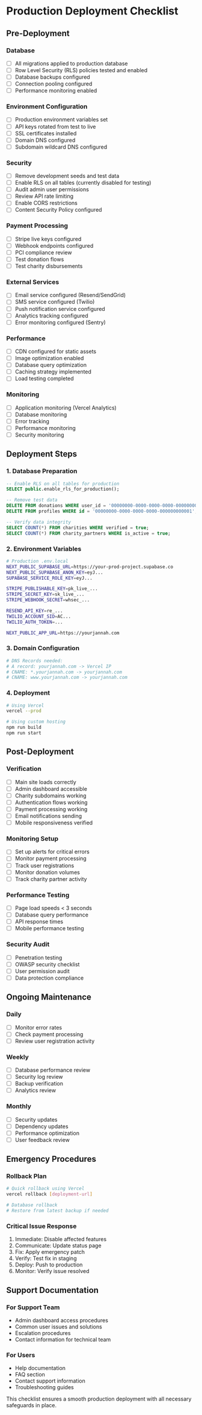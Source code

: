 
# Production Deployment Checklist

## Pre-Deployment

### Database
- [ ] All migrations applied to production database
- [ ] Row Level Security (RLS) policies tested and enabled
- [ ] Database backups configured
- [ ] Connection pooling configured
- [ ] Performance monitoring enabled

### Environment Configuration
- [ ] Production environment variables set
- [ ] API keys rotated from test to live
- [ ] SSL certificates installed
- [ ] Domain DNS configured
- [ ] Subdomain wildcard DNS configured

### Security
- [ ] Remove development seeds and test data
- [ ] Enable RLS on all tables (currently disabled for testing)
- [ ] Audit admin user permissions
- [ ] Review API rate limiting
- [ ] Enable CORS restrictions
- [ ] Content Security Policy configured

### Payment Processing
- [ ] Stripe live keys configured
- [ ] Webhook endpoints configured
- [ ] PCI compliance review
- [ ] Test donation flows
- [ ] Test charity disbursements

### External Services
- [ ] Email service configured (Resend/SendGrid)
- [ ] SMS service configured (Twilio)
- [ ] Push notification service configured
- [ ] Analytics tracking configured
- [ ] Error monitoring configured (Sentry)

### Performance
- [ ] CDN configured for static assets
- [ ] Image optimization enabled
- [ ] Database query optimization
- [ ] Caching strategy implemented
- [ ] Load testing completed

### Monitoring
- [ ] Application monitoring (Vercel Analytics)
- [ ] Database monitoring
- [ ] Error tracking
- [ ] Performance monitoring
- [ ] Security monitoring

## Deployment Steps

### 1. Database Preparation
```sql
-- Enable RLS on all tables for production
SELECT public.enable_rls_for_production();

-- Remove test data
DELETE FROM donations WHERE user_id = '00000000-0000-0000-0000-000000000001';
DELETE FROM profiles WHERE id = '00000000-0000-0000-0000-000000000001';

-- Verify data integrity
SELECT COUNT(*) FROM charities WHERE verified = true;
SELECT COUNT(*) FROM charity_partners WHERE is_active = true;
```

### 2. Environment Variables
```bash
# Production .env.local
NEXT_PUBLIC_SUPABASE_URL=https://your-prod-project.supabase.co
NEXT_PUBLIC_SUPABASE_ANON_KEY=eyJ...
SUPABASE_SERVICE_ROLE_KEY=eyJ...

STRIPE_PUBLISHABLE_KEY=pk_live_...
STRIPE_SECRET_KEY=sk_live_...
STRIPE_WEBHOOK_SECRET=whsec_...

RESEND_API_KEY=re_...
TWILIO_ACCOUNT_SID=AC...
TWILIO_AUTH_TOKEN=...

NEXT_PUBLIC_APP_URL=https://yourjannah.com
```

### 3. Domain Configuration
```bash
# DNS Records needed:
# A record: yourjannah.com -> Vercel IP
# CNAME: *.yourjannah.com -> yourjannah.com
# CNAME: www.yourjannah.com -> yourjannah.com
```

### 4. Deployment
```bash
# Using Vercel
vercel --prod

# Using custom hosting
npm run build
npm run start
```

## Post-Deployment

### Verification
- [ ] Main site loads correctly
- [ ] Admin dashboard accessible
- [ ] Charity subdomains working
- [ ] Authentication flows working
- [ ] Payment processing working
- [ ] Email notifications sending
- [ ] Mobile responsiveness verified

### Monitoring Setup
- [ ] Set up alerts for critical errors
- [ ] Monitor payment processing
- [ ] Track user registrations
- [ ] Monitor donation volumes
- [ ] Track charity partner activity

### Performance Testing
- [ ] Page load speeds < 3 seconds
- [ ] Database query performance
- [ ] API response times
- [ ] Mobile performance testing

### Security Audit
- [ ] Penetration testing
- [ ] OWASP security checklist
- [ ] User permission audit
- [ ] Data protection compliance

## Ongoing Maintenance

### Daily
- [ ] Monitor error rates
- [ ] Check payment processing
- [ ] Review user registration activity

### Weekly
- [ ] Database performance review
- [ ] Security log review
- [ ] Backup verification
- [ ] Analytics review

### Monthly
- [ ] Security updates
- [ ] Dependency updates
- [ ] Performance optimization
- [ ] User feedback review

## Emergency Procedures

### Rollback Plan
```bash
# Quick rollback using Vercel
vercel rollback [deployment-url]

# Database rollback
# Restore from latest backup if needed
```

### Critical Issue Response
1. Immediate: Disable affected features
2. Communicate: Update status page
3. Fix: Apply emergency patch
4. Verify: Test fix in staging
5. Deploy: Push to production
6. Monitor: Verify issue resolved

## Support Documentation

### For Support Team
- Admin dashboard access procedures
- Common user issues and solutions
- Escalation procedures
- Contact information for technical team

### For Users
- Help documentation
- FAQ section
- Contact support information
- Troubleshooting guides

This checklist ensures a smooth production deployment with all necessary safeguards in place.
